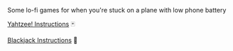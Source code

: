 Some lo-fi games for when you're stuck on a plane with low phone battery

[Yahtzee! Instructions](README_yahtzee.md) :black_joker:

[Blackjack Instructions](README_blackjack.md) :game_die:
